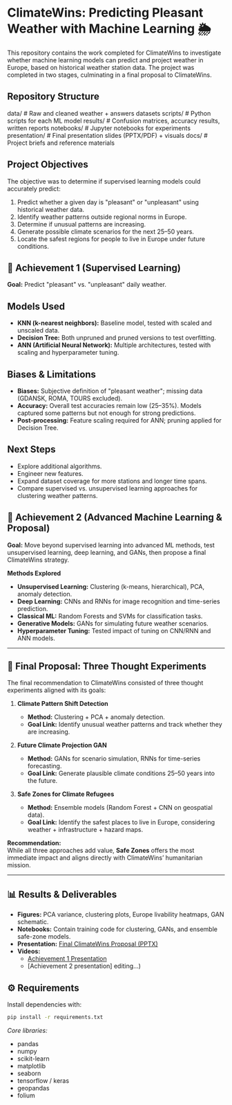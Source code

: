# ClimateWins: Predicting Pleasant Weather with Machine Learning 🌦️

This repository contains the work completed for ClimateWins to investigate whether machine learning models can predict and project weather in Europe, based on historical weather station data. The project was completed in two stages, culminating in a final proposal to ClimateWins.

## Repository Structure
data/                # Raw and cleaned weather + answers datasets
scripts/             # Python scripts for each ML model
results/             # Confusion matrices, accuracy results, written reports
notebooks/           # Jupyter notebooks for experiments
presentation/        # Final presentation slides (PPTX/PDF) + visuals
docs/                # Project briefs and reference materials


## Project Objectives
The objective was to determine if supervised learning models could accurately predict: 
1. Predict whether a given day is "pleasant" or "unpleasant" using historical weather data.  
2. Identify weather patterns outside regional norms in Europe.  
3. Determine if unusual patterns are increasing.  
4. Generate possible climate scenarios for the next 25–50 years.  
5. Locate the safest regions for people to live in Europe under future conditions.

## 🔹 Achievement 1 (Supervised Learning)
**Goal:** Predict "pleasant" vs. "unpleasant" daily weather.  

## Models Used
- **KNN (k-nearest neighbors):** Baseline model, tested with scaled and unscaled data.  
- **Decision Tree:** Both unpruned and pruned versions to test overfitting.  
- **ANN (Artificial Neural Network):** Multiple architectures, tested with scaling and hyperparameter tuning.  

##  Biases & Limitations
- **Biases:** Subjective definition of "pleasant weather"; missing data (GDANSK, ROMA, TOURS excluded).  
- **Accuracy:** Overall test accuracies remain low (25–35%). Models captured some patterns but not enough for strong predictions.  
- **Post-processing:** Feature scaling required for ANN; pruning applied for Decision Tree.  

## Next Steps
- Explore additional algorithms.  
- Engineer new features.  
- Expand dataset coverage for more stations and longer time spans.
- Compare supervised vs. unsupervised learning approaches for clustering weather patterns.


## 🔹 Achievement 2 (Advanced Machine Learning & Proposal)
**Goal:** Move beyond supervised learning into advanced ML methods, test unsupervised learning, deep learning, and GANs, then propose a final ClimateWins strategy.  

**Methods Explored**
- **Unsupervised Learning:** Clustering (k-means, hierarchical), PCA, anomaly detection.  
- **Deep Learning:** CNNs and RNNs for image recognition and time-series prediction.  
- **Classical ML:** Random Forests and SVMs for classification tasks.  
- **Generative Models:** GANs for simulating future weather scenarios.  
- **Hyperparameter Tuning:** Tested impact of tuning on CNN/RNN and ANN models.  

---

## 🔹 Final Proposal: Three Thought Experiments
The final recommendation to ClimateWins consisted of three thought experiments aligned with its goals:

1. **Climate Pattern Shift Detection**  
   - **Method:** Clustering + PCA + anomaly detection.  
   - **Goal Link:** Identify unusual weather patterns and track whether they are increasing.  

2. **Future Climate Projection GAN**  
   - **Method:** GANs for scenario simulation, RNNs for time-series forecasting.  
   - **Goal Link:** Generate plausible climate conditions 25–50 years into the future.  

3. **Safe Zones for Climate Refugees**  
   - **Method:** Ensemble models (Random Forest + CNN on geospatial data).  
   - **Goal Link:** Identify the safest places to live in Europe, considering weather + infrastructure + hazard maps.  

**Recommendation:**  
While all three approaches add value, **Safe Zones** offers the most immediate impact and aligns directly with ClimateWins’ humanitarian mission.  

---

## 📊 Results & Deliverables
- **Figures:** PCA variance, clustering plots, Europe livability heatmaps, GAN schematic.  
- **Notebooks:** Contain training code for clustering, GANs, and ensemble safe-zone models.  
- **Presentation:** [Final ClimateWins Proposal (PPTX)](presentation/ClimateWins_Final_Presentation_Complete.pptx)  
- **Videos:**  
  - [Achievement 1 Presentation](https://www.youtube.com/watch?v=VeoaBEmftjc)  
  - [Achievement 2 presentation] editing...)  



## ⚙️ Requirements
Install dependencies with:  
```bash
pip install -r requirements.txt
```

*Core libraries:*  
- pandas  
- numpy  
- scikit-learn  
- matplotlib  
- seaborn  
- tensorflow / keras  
- geopandas  
- folium  
